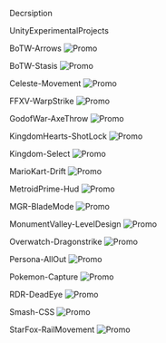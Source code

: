 Decrsiption

UnityExperimentalProjects

BoTW-Arrows
![Promo](/images/gif/BoTW-Arrows.gif)

BoTW-Stasis
![Promo](/images/gif/BoTW-Stasis.gif)

Celeste-Movement
![Promo](/images/gif/Celeste-Movement.gif)

FFXV-WarpStrike
![Promo](/images/gif/FFXV-WarpStrike.gif)

GodofWar-AxeThrow
![Promo](/images/gif/GodofWar-AxeThrow.gif)

KingdomHearts-ShotLock
![Promo](/images/gif/KingdomHearts-ShotLock.gif)

Kingdom-Select
![Promo](/images/gif/Kingdom-Select.gif)

MarioKart-Drift
![Promo](/images/gif/MarioKart-Drift.gif)

MetroidPrime-Hud
![Promo](/images/gif/MetroidPrime-Hud.gif)

MGR-BladeMode
![Promo](/images/gif/MGR-BladeMode.gif)

MonumentValley-LevelDesign
![Promo](/images/gif/MonumentValley-LevelDesign.gif)

Overwatch-Dragonstrike
![Promo](/images/gif/Overwatch-Dragonstrike.gif)

Persona-AllOut
![Promo](/images/gif/Persona-AllOut.gif)

Pokemon-Capture
![Promo](/images/gif/Pokemon-Capture.gif)

RDR-DeadEye
![Promo](/images/gif/RDR-DeadEye.gif)

Smash-CSS
![Promo](/images/gif/Smash-CSS.gif)

StarFox-RailMovement
![Promo](/images/gif/StarFox-RailMovement.gif)